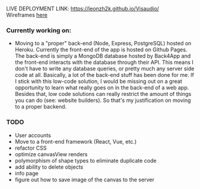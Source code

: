 LIVE DEPLOYMENT LINK: <a href="https://leonzh2k.github.io/Visaudio/" target="_blank">https://leonzh2k.github.io/Visaudio/</a>
<br>
Wireframes <a href="https://www.figma.com/file/Do7grHLNvjXHS0Z8w42YLX/Interactive-Design-Comp-(Copy)?node-id=0%3A1">here</a>

### Currently working on:
- Moving to a "proper" back-end (Node, Express, PostgreSQL) hosted on Heroku. Currently the front-end of the app is hosted on Github Pages. The back-end is simply a MongoDB database hosted by Back4App and the front-end interacts with the database through their API. This means I don't have to write any database queries, or pretty much any server side code at all. Basically, a lot of the back-end stuff has been done for me. If I stick with this low-code solution, I would be missing out on a great opportunity to learn what really goes on in the back-end of a web app. Besides that, low code solutions can really restrict the amount of things you can do (see: website builders). So that's my justification on moving to a proper backend.


### TODO
- User accounts
- Move to a front-end framework (React, Vue, etc.)
- refactor CSS
- optimize canvasView renders
- polymorphism of shape types to eliminate duplicate code
- add ability to delete objects
- info page
- figure out how to save image of the canvas to the server
